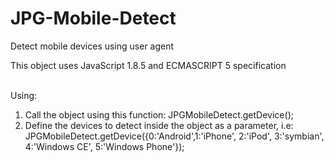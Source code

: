 JPG-Mobile-Detect
=================

Detect mobile devices using user agent <br />

This object uses JavaScript 1.8.5 and ECMASCRIPT 5 specification <br /><br />

Using: <br />

1. Call the object using this function: JPGMobileDetect.getDevice();
2. Define the devices to detect inside the object as a parameter, i.e: JPGMobileDetect.getDevice({0:'Android',1:'iPhone', 2:'iPod', 3:'symbian', 4:'Windows CE', 5:'Windows Phone'});